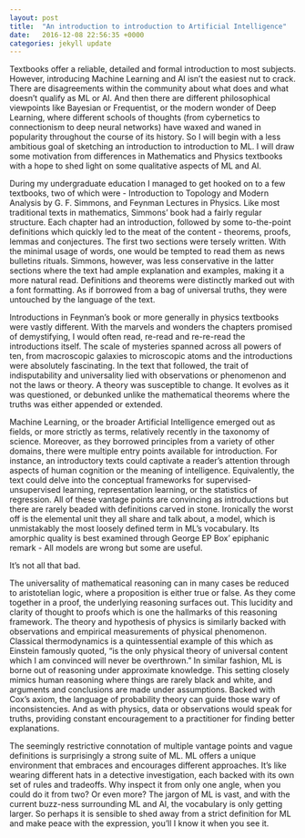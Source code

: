 ```yaml
---
layout: post
title:  "An introduction to introduction to Artificial Intelligence"
date:   2016-12-08 22:56:35 +0000
categories: jekyll update
---
```


Textbooks offer a reliable, detailed and formal introduction to most subjects. However, introducing Machine Learning and AI isn’t the easiest nut to crack. There are disagreements within the community about what does and what doesn’t qualify as ML or AI. And then there are different philosophical viewpoints like Bayesian or Frequentist, or the modern wonder of Deep Learning, where different schools of thoughts (from cybernetics to connectionism to deep neural networks) have waxed and waned in popularity throughout the course of its history. So I will begin with a less ambitious goal of sketching an introduction to introduction to ML. I will draw some motivation from differences in Mathematics and Physics textbooks with a hope to shed light on some qualitative aspects of ML and AI. 


During my undergraduate education I managed to get hooked on to a few textbooks, two of which were  - Introduction to Topology and Modern Analysis by G. F. Simmons, and Feynman Lectures in Physics. Like most traditional texts in mathematics, Simmons’ book had a fairly regular structure. Each chapter had an introduction, followed by some to-the-point definitions which quickly led to the meat of the content  - theorems, proofs, lemmas and conjectures. The first two sections were tersely written. With the minimal usage of words, one would be tempted to read them as news bulletins rituals. Simmons, however, was less conservative in the latter sections where the text had ample explanation and examples, making it a more natural read. Definitions and theorems were distinctly marked out with a font formatting. As if borrowed from a bag of universal truths, they were untouched by the language of the text. 


Introductions in Feynman’s book or more generally in physics textbooks were vastly different. With the marvels and wonders the chapters promised of demystifying, I would often read, re-read and re-re-read the introductions itself. The scale of mysteries spanned across all powers of ten, from macroscopic galaxies to microscopic atoms and the introductions were absolutely fascinating. In the text that followed, the trait of indisputability and universality lied with observations or phenomenon and not the laws or theory. A theory was susceptible to change. It evolves as it was questioned, or debunked unlike the mathematical theorems where the truths was either appended or extended. 


Machine Learning, or the broader Artificial Intelligence emerged out as fields, or more strictly as terms, relatively recently in the taxonomy of science. Moreover, as they borrowed principles from a variety of other domains, there were multiple entry points available for introduction. For instance, an introductory texts could captivate a reader’s attention through aspects of human cognition or the meaning of intelligence. Equivalently, the text could delve into the conceptual frameworks for supervised-unsupervised learning, representation learning, or the statistics of regression. All of these vantage points are convincing as introductions but there are rarely beaded with definitions carved in stone. Ironically the worst off is the elemental unit they all share and talk about, a model, which is unmistakably the most loosely defined term in ML’s vocabulary. Its amorphic quality is best examined through George EP Box’ epiphanic remark - All models are wrong but some are useful.


It’s not all that bad.






The universality of mathematical reasoning can in many cases be reduced to aristotelian logic, where a proposition is either true or false. As they come together in a proof, the underlying reasoning surfaces out. This lucidity and clarity of thought to proofs which is one the hallmarks of this reasoning framework. The theory and hypothesis of physics is similarly backed with observations and empirical measurements of physical phenomenon. Classical thermodynamics is a quintessential example of this which as Einstein famously quoted, “is the only physical theory of universal content which I am convinced will never be overthrown.” 
In similar fashion, ML is borne out of reasoning under approximate knowledge. This setting closely mimics human reasoning where things are rarely black and white, and arguments and conclusions are made under assumptions. Backed with Cox’s axiom, the language of probability theory can guide those wary of inconsistencies. And as with physics, data or observations would speak for truths, providing constant encouragement to a practitioner for finding better explanations. 


The seemingly restrictive connotation of multiple vantage points and vague definitions is surprisingly a strong suite of ML. ML offers a unique environment that embraces and encourages different approaches. It’s like wearing different hats in a detective investigation, each backed with its own set of rules and tradeoffs. Why inspect it from only one angle, when you could do it from two? Or even more? The jargon of ML is vast, and with the current buzz-ness surrounding ML and AI, the vocabulary is only getting larger. So perhaps it is sensible to shed away from a strict definition for ML and make peace with the expression, you’ll I know it when you see it.


